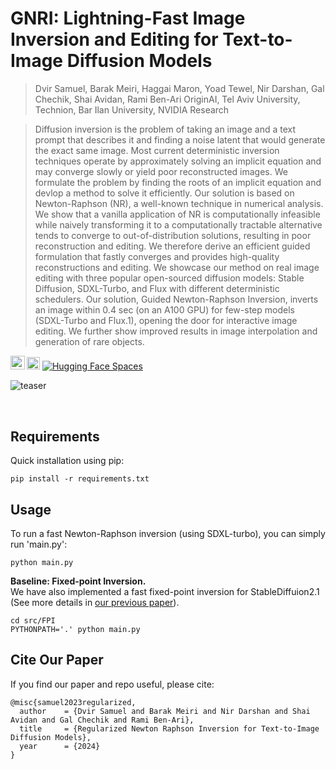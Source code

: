 # GNRI: Lightning-Fast Image Inversion and Editing for Text-to-Image Diffusion Models

> Dvir Samuel, Barak Meiri, Haggai Maron, Yoad Tewel, Nir Darshan, Gal Chechik, Shai Avidan, Rami Ben-Ari
> OriginAI, Tel Aviv University, Technion, Bar Ilan University, NVIDIA Research

>
>
> Diffusion inversion is the problem of taking an image and a text prompt that describes it and finding a noise latent that would generate the exact same image. Most current deterministic inversion techniques operate by approximately solving an implicit equation and may converge slowly or yield poor reconstructed images. We formulate the problem by finding the roots of an implicit equation and devlop a method to solve it efficiently. Our solution is based on Newton-Raphson (NR), a well-known technique in numerical analysis. We show that a vanilla application of NR is computationally infeasible while naively transforming it to a computationally tractable alternative tends to converge to out-of-distribution solutions, resulting in poor reconstruction and editing. We therefore derive an efficient guided formulation that fastly converges and provides high-quality reconstructions and editing. We showcase our method on real image editing with three popular open-sourced diffusion models: Stable Diffusion, SDXL-Turbo, and Flux with different deterministic schedulers. Our solution, Guided Newton-Raphson Inversion, inverts an image within 0.4 sec (on an A100 GPU) for few-step models (SDXL-Turbo and Flux.1), opening the door for interactive image editing. We further show improved results in image interpolation and generation of rare objects.



<a href="https://arxiv.org/abs/2312.12540"><img src="https://img.shields.io/badge/arXiv-2312.12540-b31b1b.svg" height=22.5></a>
<a href="https://barakmam.github.io/rnri.github.io/" rel="nofollow"><img src="https://camo.githubusercontent.com/ef82193f89c1e8f821031c916df3beccd5dd2c335309055d265d647a89e064e8/68747470733a2f2f696d672e736869656c64732e696f2f7374617469632f76313f6c6162656c3d50726f6a656374266d6573736167653d5765627369746526636f6c6f723d726564" height="20.5" data-canonical-src="https://img.shields.io/static/v1?label=Project&amp;message=Website&amp;color=red" style="max-width: 100%;"></a>
<a href="https://huggingface.co/spaces/rnri/RNRI" rel="nofollow"><img src="https://camo.githubusercontent.com/a4ff28c1dbabfaa46915ab215390308c2415c77b4b180e78909c08d74c174ad8/68747470733a2f2f696d672e736869656c64732e696f2f62616467652f25463025394625413425393725323048756767696e67253230466163652d5370616365732d626c7565" alt="Hugging Face Spaces" data-canonical-src="https://img.shields.io/badge/%F0%9F%A4%97%20Hugging%20Face-Spaces-blue" style="max-width: 100%;"></a></p>


![teaser](https://github.com/user-attachments/assets/3bd550d5-cd73-4bb4-8dcc-07844761af2d)


<br>

## Requirements

Quick installation using pip:
```
pip install -r requirements.txt
```

## Usage

To run a fast Newton-Raphson inversion (using SDXL-turbo), you can simply run 'main.py':

```
python main.py
```

**Baseline: Fixed-point Inversion.**  
We have also implemented a fast fixed-point inversion for StableDiffuion2.1 (See more details in [our previous paper](https://arxiv.org/pdf/2312.12540v1)).

```
cd src/FPI
PYTHONPATH='.' python main.py
```

## Cite Our Paper
If you find our paper and repo useful, please cite:
```
@misc{samuel2023regularized,
  author    = {Dvir Samuel and Barak Meiri and Nir Darshan and Shai Avidan and Gal Chechik and Rami Ben-Ari},
  title     = {Regularized Newton Raphson Inversion for Text-to-Image Diffusion Models},
  year      = {2024}
}
```
